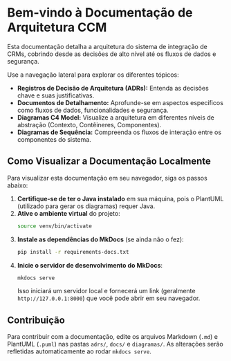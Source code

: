 # Bem-vindo à Documentação de Arquitetura CCM

Esta documentação detalha a arquitetura do sistema de integração de CRMs, cobrindo desde as decisões de alto nível até os fluxos de dados e segurança.

Use a navegação lateral para explorar os diferentes tópicos:

*   **Registros de Decisão de Arquitetura (ADRs):** Entenda as decisões chave e suas justificativas.
*   **Documentos de Detalhamento:** Aprofunde-se em aspectos específicos como fluxos de dados, funcionalidades e segurança.
*   **Diagramas C4 Model:** Visualize a arquitetura em diferentes níveis de abstração (Contexto, Contêineres, Componentes).
*   **Diagramas de Sequência:** Compreenda os fluxos de interação entre os componentes do sistema.

## Como Visualizar a Documentação Localmente

Para visualizar esta documentação em seu navegador, siga os passos abaixo:

1.  **Certifique-se de ter o Java instalado** em sua máquina, pois o PlantUML (utilizado para gerar os diagramas) requer Java.
2.  **Ative o ambiente virtual** do projeto:
    ```bash
    source venv/bin/activate
    ```
3.  **Instale as dependências do MkDocs** (se ainda não o fez):
    ```bash
    pip install -r requirements-docs.txt
    ```
4.  **Inicie o servidor de desenvolvimento do MkDocs**:
    ```bash
    mkdocs serve
    ```
    Isso iniciará um servidor local e fornecerá um link (geralmente `http://127.0.0.1:8000`) que você pode abrir em seu navegador.

## Contribuição

Para contribuir com a documentação, edite os arquivos Markdown (`.md`) e PlantUML (`.puml`) nas pastas `adrs/`, `docs/` e `diagramas/`. As alterações serão refletidas automaticamente ao rodar `mkdocs serve`.

